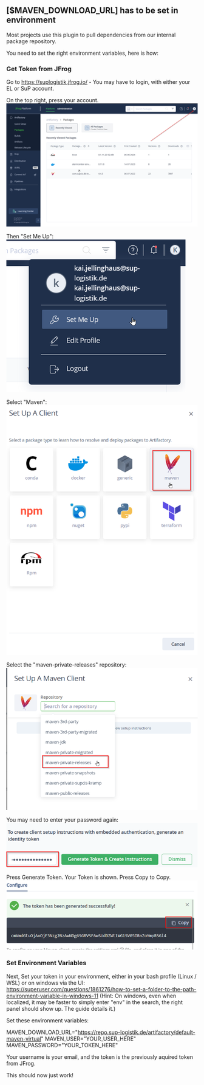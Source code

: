 ## [$MAVEN_DOWNLOAD_URL] has to be set in environment
Most projects use this plugin to pull dependencies from our internal package repository.

You need to set the right environment variables, here is how:

### Get Token from JFrog

Go to https://suplogistik.jfrog.io/ - You may have to login, with either your EL or SuP account.

On the top right, press your account.
![](https://github.com/Element-Logic/gradle-dependency-resolution-plugin/raw/main/images/jfrog_your_profile.png)

Then "Set Me Up":
![](https://github.com/Element-Logic/gradle-dependency-resolution-plugin/raw/main/images/jfrog_set_me_up.png)

Select "Maven":
![](https://github.com/Element-Logic/gradle-dependency-resolution-plugin/raw/main/images/jfrog_select_maven.png)

Select the "maven-private-releases" repository:
![](https://github.com/Element-Logic/gradle-dependency-resolution-plugin/raw/main/images/jfrog_select_repository.png)

You may need to enter your password again:
![](images/jfrog_token_enter_password.png)

Press Generate Token. Your Token is shown. Press Copy to Copy.
![](https://github.com/Element-Logic/gradle-dependency-resolution-plugin/raw/main/images/jfrog_copy_token.png)

### Set Environment Variables

Next, Set your token in your environment, either in your bash profile (Linux / WSL) or on windows via the UI: https://superuser.com/questions/1861276/how-to-set-a-folder-to-the-path-environment-variable-in-windows-11
(Hint: On windows, even when localized, it may be faster to simply enter "env" in the search, the right panel should show up. The guide details it.)

Set these environment variables:

MAVEN_DOWNLOAD_URL="https://repo.sup-logistik.de/artifactory/default-maven-virtual"
MAVEN_USER="YOUR_USER_HERE"
MAVEN_PASSWORD="YOUR_TOKEN_HERE"

Your username is your email, and the token is the previously aquired token from JFrog.

This should now just work!